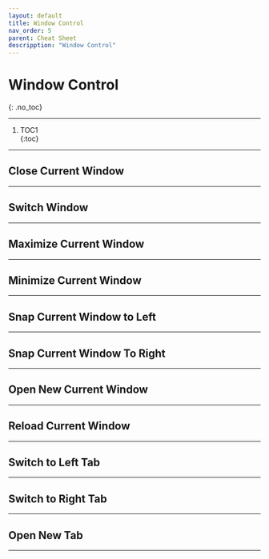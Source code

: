 ```yaml
---
layout: default
title: Window Control
nav_order: 5
parent: Cheat Sheet
descripption: "Window Control"
---
```


# Window Control  
{: .no_toc}  

<hr>

1. TOC1  
{:toc}

<hr>

## Close Current Window  

<hr>  

## Switch Window  

<hr>  

## Maximize Current Window  

<hr>  

## Minimize Current Window  

<hr>  

## Snap Current Window to Left  

<hr>  

## Snap Current Window To Right  

<hr>  

## Open New Current Window  

<hr>  

## Reload Current Window  

<hr>  

## Switch to Left Tab  

<hr>  

## Switch to Right Tab  

<hr>  

## Open New Tab  

<hr>  
